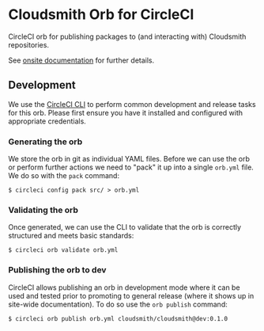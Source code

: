 # Cloudsmith Orb for CircleCI

CircleCI orb for publishing packages to (and interacting with) Cloudsmith repositories.

See [onsite documentation](https://circleci.com/orbs/registry/orb/cloudsmith/cloudsmith) for further details.

## Development

We use the [CircleCI CLI](https://circleci.com/docs/2.0/local-cli/) to perform common development and release tasks for this orb. Please first ensure you have it installed and configured with appropriate credentials.

### Generating the orb

We store the orb in git as individual YAML files. Before we can use the orb or perform further actions we need to "pack" it up into a single `orb.yml` file. We do so with the `pack` command:

```
$ circleci config pack src/ > orb.yml
```

### Validating the orb

Once generated, we can use the CLI to validate that the orb is correctly structured and meets basic standards:

```
$ circleci orb validate orb.yml
```

### Publishing the orb to dev

CircleCI allows publishing an orb in development mode where it can be used and tested prior to promoting to general release (where it shows up in site-wide documentation). To do so use the `orb publish` command:

```
$ circleci orb publish orb.yml cloudsmith/cloudsmith@dev:0.1.0
```
